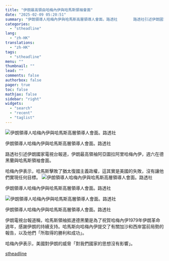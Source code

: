 ```yaml
---
title: "伊朗最高領由哈梅內伊與哈馬斯領袖會面"
date: "2025-02-09 05:20:51"
summary: "伊朗領導人哈梅內伊與哈馬斯高層領導人會面。路透社       路透社引述伊朗國家電視台報道，..."
categories:
  - "stheadline"
lang:
  - "zh-HK"
translations:
  - "zh-HK"
tags:
  - "stheadline"
menu: ""
thumbnail: ""
lead: ""
comments: false
authorbox: false
pager: true
toc: false
mathjax: false
sidebar: "right"
widgets:
  - "search"
  - "recent"
  - "taglist"
---
```


![伊朗領導人哈梅內伊與哈馬斯高層領導人會面。路透社](https://image.stheadline.com/f/680p0/0x0/100/none/677120300c4a23e65c58f72d0c84f0e9/stheadline/inewsmedia/20250209/_2025020905054625399.jpg)

伊朗領導人哈梅內伊與哈馬斯高層領導人會面。路透社




路透社引述伊朗國家電視台報道，伊朗最高領袖阿亞圖拉阿里哈梅內伊，週六在德黑蘭與哈馬斯領袖會面。

哈梅內伊表示，哈馬斯擊敗了猶太復國主義政權，這其實是美國的失敗，沒有讓他們實現任何目標。
 ![伊朗領導人哈梅內伊與哈馬斯高層領導人會面。路透社](https://image.hkhl.hk/f/1024p0/0x0/100/none/186c2ca924b9436500e7034a118df355/2025-02/2025-02-08T103109Z_1620523939_RC2AQCA01EXX_RTRMADP_3_ISRAEL-PALESTINIANS-HAMAS-IRAN.JPG)


伊朗領導人哈梅內伊與哈馬斯高層領導人會面。路透社



 ![伊朗領導人哈梅內伊與哈馬斯高層領導人會面。路透社](https://image.hkhl.hk/f/1024p0/0x0/100/none/5e1ae7893805e2d5197f26cefdc55dbd/2025-02/2025-02-08T103333Z_1734584172_RC2AQCACAB3T_RTRMADP_3_ISRAEL-PALESTINIANS-HAMAS-IRAN.JPG)


伊朗領導人哈梅內伊與哈馬斯高層領導人會面。路透社




伊朗電視台報道稱，哈馬斯領袖抵達德黑蘭是為了祝賀哈梅內伊1979年伊朗革命週年，感謝伊朗的持續支持。哈馬斯向哈梅內伊提交了有關加沙和西岸當前局勢的報告，以及他們「所取得的勝利和成功」。

哈梅內伊表示，美國對伊朗的威脅「對我們國家的思想沒有影響」。

[stheadline](https://std.stheadline.com/realtime/article/2051653/即時-國際-伊朗最高領由哈梅內伊與哈馬斯領袖會面)
